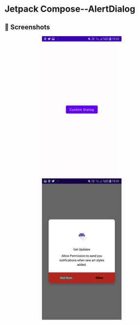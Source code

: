 # Jetpack Compose--AlertDialog

## :camera_flash: Screenshots
<p align="center">
  <img src="/images/Screenshot_20220419-194108_Group Work.jpg" width="260">
  <img src="/images/Screenshot_20220419-194120_Group Work.jpg" width="260">
</p>
